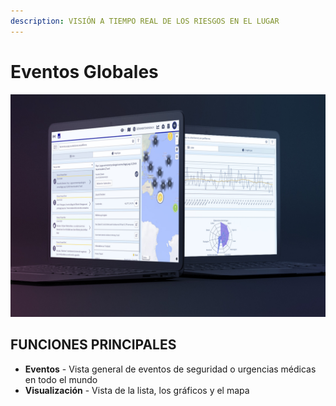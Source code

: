 ```yaml
---
description: VISIÓN A TIEMPO REAL DE LOS RIESGOS EN EL LUGAR
---
```


# Eventos Globales

![](../.gitbook/assets/ge-cover%20%286%29.JPG)

## FUNCIONES PRINCIPALES

* **Eventos** - Vista general de eventos de seguridad o urgencias médicas en todo el mundo
* **Visualización** - Vista de la lista, los gráficos y el mapa


